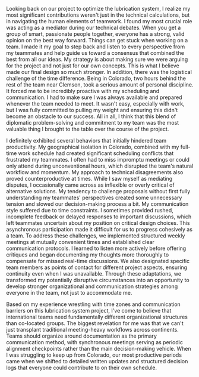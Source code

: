 Looking back on our project to optimize the lubrication system, I realize my most significant contributions weren't just in the technical calculations, but in navigating the human elements of teamwork. I found my most crucial role was acting as a mediator during our technical debates. When you get a group of smart, passionate people together, everyone has a strong, valid opinion on the best way forward. Things can get stuck when working on a team. I made it my goal to step back and listen to every perspective from my teammates and help guide us toward a consensus that combined the best from all our ideas. My strategy is about making sure we were arguing for the project and not just for our own concepts. This is what I believe made our final design so much stronger. In addition, there was the logistical challenge of the time difference. Being in Colorado, two hours behind the rest of the team near Clemson, took a serious amount of personal discipline. It forced me to be incredibly proactive with my scheduling and communication. I had to make sure I was always available and prepared whenever the team needed to meet. It wasn't easy, especially with work, but I was fully committed to pulling my weight and ensuring this didn't become an obstacle to our success. All in all, I think that this blend of diplomatic problem-solving and commitment to my team was the most valuable thing I brought to the table over the course of the project.


I definitely exhibited several behaviors that initially hindered team productivity. My geographical isolation in Colorado, combined with my full-time work schedule had created significant scheduling conflicts that frustrated my teammates. I often had to miss impromptu meetings or could only attend during unconventional hours, which disrupted the team's natural workflow and momentum. My approach to technical disagreements also proved counterproductive at times. While I saw myself as mediating disputes, I occasionally came across as inflexible or overly critical of alternative solutions. My tendency to challenge proposals without first fully understanding my teammates' perspectives created some unnecessary tension and slowed our decision-making process a bit. My communication style suffered due to time constraints. I sometimes provided rushed, incomplete feedback or delayed responses to important discussions, which left teammates uncertain about my position on critical design choices. This asynchronous participation made it difficult for us to progress cohesively as a team. To address these challenges, we implemented structured weekly meetings at mutually convenient times and established clear communication protocols. I learned to listen more actively before offering critiques and began documenting my thoughts more thoroughly to compensate for missed real-time discussions. We also designated specific team members as points of contact for different project aspects, ensuring continuity even when I was unavailable. Through these adaptations, we transformed my potentially disruptive circumstances into an opportunity to develop stronger organizational and communication strategies among everyone in the team, not just to accommodate me.

Based on my experience wrestling with time zones and communication barriers on this lubrication system project, I've come to believe that international teams need fundamentally different organizational structures than co-located groups. The biggest revelation for me was that we can't just transplant traditional meeting-heavy workflows across continents. Teams should organize around documentation as the primary communication method, with synchronous meetings serving as periodic alignment checkpoints rather than the main decision-making vehicle. When I was struggling to keep up from Colorado, our most productive periods came when we shifted to detailed written updates and structured decision logs that everyone could contribute to on their own schedule. 


